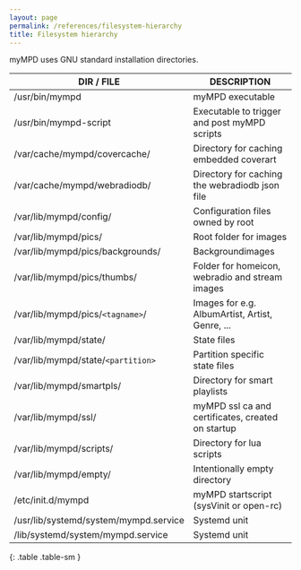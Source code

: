 ```yaml
---
layout: page
permalink: /references/filesystem-hierarchy
title: Filesystem hierarchy
---
```


myMPD uses GNU standard installation directories.

| DIR / FILE | DESCRIPTION |
| ---------- | ----------- |
| /usr/bin/mympd | myMPD executable |
| /usr/bin/mympd-script | Executable to trigger and post myMPD scripts |
| /var/cache/mympd/covercache/ | Directory for caching embedded coverart |
| /var/cache/mympd/webradiodb/ | Directory for caching the webradiodb json file |
| /var/lib/mympd/config/ | Configuration files owned by root |
| /var/lib/mympd/pics/ | Root folder for images |
| /var/lib/mympd/pics/backgrounds/ | Backgroundimages |
| /var/lib/mympd/pics/thumbs/ | Folder for homeicon, webradio and stream images |
| /var/lib/mympd/pics/`<tagname>`/ | Images for <tagname> e.g. AlbumArtist, Artist, Genre, ... |
| /var/lib/mympd/state/ | State files |
| /var/lib/mympd/state/`<partition>` | Partition specific state files |
| /var/lib/mympd/smartpls/ | Directory for smart playlists |
| /var/lib/mympd/ssl/ | myMPD ssl ca and certificates, created on startup |
| /var/lib/mympd/scripts/ | Directory for lua scripts|
| /var/lib/mympd/empty/ | Intentionally empty directory |
| /etc/init.d/mympd | myMPD startscript (sysVinit or open-rc) |
| /usr/lib/systemd/system/mympd.service | Systemd unit |
| /lib/systemd/system/mympd.service | Systemd unit |
{: .table .table-sm }
